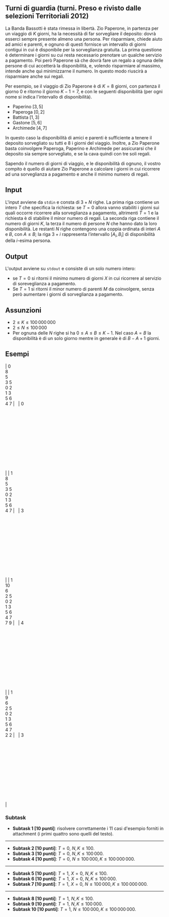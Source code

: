 ## Turni di guardia (turni. Preso e rivisto dalle selezioni Territoriali 2012)

La Banda Bassotti è stata rimessa in libertà. Zio Paperone, in partenza per un viaggio di $K$ giorni, ha la necessità di far sorvegliare il deposito: dovrà esserci sempre presente almeno una persona. Per risparmiare, chiede aiuto ad amici e parenti, e ognuno di questi fornisce un intervallo di giorni contigui in cui è disponibile per la sorveglianza gratuita. La prima questione è determinare i giorni su cui resta necessario prenotare un qualche servizio a pagamento. Poi però Paperone sà che dovrà fare un regalo a ognuna delle persone di cui accetterà la disponibilità, e, volendo risparmiare al massimo, intende anche quì minimizzarne il numero. In questo modo riuscirà a risparmiare anche sui regali.

Per esempio, se il viaggio di Zio Paperone è di $K=8$ giorni, con partenza il giorno $0$ e ritorno il giorno $K-1=7$, e con le seguenti disponibilità (per ogni nome si indica l'intervallo di disponibilità).

- Paperino $[3,5]$
- Paperoga $[0,2]$
- Battista $[1,3]$
- Gastone $[5,6]$
- Archimede $[4,7]$

In questo caso la disponibilità di amici e parenti è sufficiente a tenere il deposito sorvegliato su tutti e $8$ i giorni del viaggio. Inoltre, a Zio Paperone basta coinvolgere Paperoga, Paperino e Archimede per assicurarsi che il deposito sia sempre sorvegliato, e se la cava quindi con tre soli regali.

Sapendo il numero di giorni di viaggio, e le disponibilità di ognuno, il vostro compito è quello di aiutare Zio Paperone a calcolare i giorni in cui ricorrere ad una sorveglianza a pagamento e anche il minimo numero di regali.

## Input

L'input avviene da `stdin` e consta di $3+N$ righe. La prima riga contiene un intero $T$ che specifica la richiesta:
se $T=0$ allora vanno stabiliti i giorni sui quali occorre ricorrere alla sorveglianza a pagamento, altrimenti $T=1$ e la richiesta è di stabilire il minor numero di regali. La seconda riga contiene il numero di giorni $K$, la terza il numero di persone $N$ che hanno dato la loro disponibilità. Le restanti $N$ righe contengono una coppia ordinata di interi $A$ e $B$, con $A\leq B$; la riga $3+i$ rappresenta l’intervallo $[A_i,B_i]$ di disponibilità della $i$-esima persona.

## Output

L'output avviene su `stdout` e consiste di un solo numero intero:

- se $T=0$ si ritorni il minimo numero di giorni $X$ in cui ricorrere al servizio di soreveglianza a pagamento.
- Se $T=1$ si ritorni il minor numero di parenti $M$ da coinvolgere, senza però aumentare i giorni di sorveglianza a pagamento.

## Assunzioni

- $2 \leq K \leq 100\,000\,000$
- $2 \leq N \leq 100\,000$
- Per ognuna delle $N$ righe si ha $0 \leq A \leq B \leq K-1$. Nel caso $A=B$ la disponibilità è di un solo giorno mentre in generale è di $B-A+1$ giorni.

## Esempi

| 0<br>8<br>5<br>3 5<br>0 2<br>1 3<br>5 6<br>4 7         | &nbsp;   | 0 <br><br><br><br><br><br><br><br><br><br><br><br><br> |
| 1<br>8<br>5<br>3 5<br>0 2<br>1 3<br>5 6<br>4 7         | &nbsp;   | 3 <br><br><br><br><br><br><br><br><br><br><br><br><br> |
| 1<br>10<br>6<br>2 5<br>0 2<br>1 3<br>5 6<br>4 7<br>7 9 | &nbsp;   | 4 <br><br><br><br><br><br><br><br><br><br><br><br><br> |
| 1<br>9<br>6<br>2 5<br>0 2<br>1 3<br>5 6<br>4 7<br>2 2  | &nbsp;    | 3 <br><br><br><br><br><br><br><br><br><br><br><br><br> |

### Subtask
- **Subtask  1 [10 punti]**: risolvere correttamente i 11 casi d'esempio forniti in attachment (i primi quattro sono quelli del testo).
---
- **Subtask  2 [10 punti]**: $T=0$, $N, K \leq 100$.
- **Subtask  3 [10 punti]**: $T=0$, $N, K \leq 100\,000$.
- **Subtask  4 [10 punti]**: $T=0$, $N \leq 100\,000, K \leq 100\,000\,000$.
---
- **Subtask  5 [10 punti]**: $T=1$, $X=0$, $N, K \leq 100$.
- **Subtask  6 [10 punti]**: $T=1$, $X=0$, $N, K \leq 100\,000$.
- **Subtask  7 [10 punti]**: $T=1$, $X=0$, $N \leq 100\,000, K \leq 100\,000\,000$.
---
- **Subtask  8 [10 punti]**: $T=1$, $N, K \leq 100$.
- **Subtask  9 [10 punti]**: $T=1$, $N, K \leq 100\,000$.
- **Subtask 10 [10 punti]**: $T=1$, $N \leq 100\,000, K \leq 100\,000\,000$.

